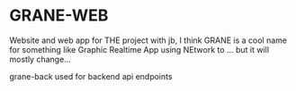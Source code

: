 # GRANE-WEB
Website and web app for THE project with jb, I think GRANE is a cool name for something like Graphic Realtime App using NEtwork to ... but it will mostly change...

grane-back used for backend api endpoints

